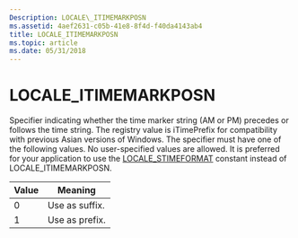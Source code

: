 ```yaml
---
Description: LOCALE\_ITIMEMARKPOSN
ms.assetid: 4aef2631-c05b-41e8-8f4d-f40da4143ab4
title: LOCALE_ITIMEMARKPOSN
ms.topic: article
ms.date: 05/31/2018
---
```


# LOCALE\_ITIMEMARKPOSN

Specifier indicating whether the time marker string (AM or PM) precedes or follows the time string. The registry value is iTimePrefix for compatibility with previous Asian versions of Windows. The specifier must have one of the following values. No user-specified values are allowed. It is preferred for your application to use the [LOCALE\_STIMEFORMAT](locale-stime-constants.md) constant instead of LOCALE\_ITIMEMARKPOSN.



| Value | Meaning        |
|-------|----------------|
| 0     | Use as suffix. |
| 1     | Use as prefix. |



 

 

 




